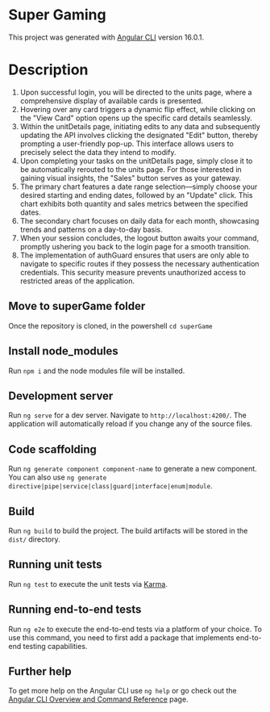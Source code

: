 # Super Gaming

This project was generated with [Angular CLI](https://github.com/angular/angular-cli) version 16.0.1.
# Description
1) Upon successful login, you will be directed to the units page, where a comprehensive display of available cards is presented.
2) Hovering over any card triggers a dynamic flip effect, while clicking on the "View Card" option opens up the specific card details seamlessly.
3) Within the unitDetails page, initiating edits to any data and subsequently updating the API involves clicking the designated "Edit" button, thereby prompting a user-friendly pop-up. This interface allows users to precisely select the data they intend to modify.
4) Upon completing your tasks on the unitDetails page, simply close it to be automatically rerouted to the units page. For those interested in gaining visual insights, the "Sales" button serves as your gateway.
5) The primary chart features a date range selection—simply choose your desired starting and ending dates, followed by an "Update" click. This chart exhibits both quantity and sales metrics between the specified dates.
6) The secondary chart focuses on daily data for each month, showcasing trends and patterns on a day-to-day basis.
7) When your session concludes, the logout button awaits your command, promptly ushering you back to the login page for a smooth transition.
8) The implementation of authGuard ensures that users are only able to navigate to specific routes if they possess the necessary authentication credentials. This security measure prevents unauthorized access to restricted areas of the application.

## Move to superGame folder

Once the repository is cloned, in the powershell `cd superGame`

## Install node_modules

Run `npm i` and the node modules file will be installed.

## Development server

Run `ng serve` for a dev server. Navigate to `http://localhost:4200/`. The application will automatically reload if you change any of the source files.

## Code scaffolding

Run `ng generate component component-name` to generate a new component. You can also use `ng generate directive|pipe|service|class|guard|interface|enum|module`.

## Build

Run `ng build` to build the project. The build artifacts will be stored in the `dist/` directory.

## Running unit tests

Run `ng test` to execute the unit tests via [Karma](https://karma-runner.github.io).

## Running end-to-end tests

Run `ng e2e` to execute the end-to-end tests via a platform of your choice. To use this command, you need to first add a package that implements end-to-end testing capabilities.

## Further help

To get more help on the Angular CLI use `ng help` or go check out the [Angular CLI Overview and Command Reference](https://angular.io/cli) page.
